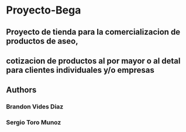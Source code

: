 # Proyecto-Bega

## Proyecto de tienda para la comercializacion de productos de aseo,
## cotizacion de productos al por mayor o al detal para clientes individuales y/o empresas

## Authors

### Brandon Vides Diaz
### Sergio Toro Munoz
